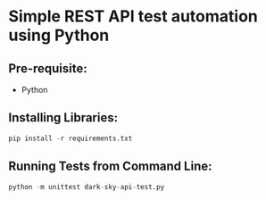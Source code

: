 # Simple REST API test automation using Python

## Pre-requisite:
- Python

## Installing Libraries:
```Python
pip install -r requirements.txt
```

## Running Tests from Command Line:
```Python
python -m unittest dark-sky-api-test.py
```